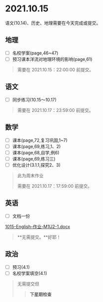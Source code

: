 # 2021.10.15

语文(10.14)、历史、地理需要在今天完成或提交。

## 地理

- [ ] 名校学案(page,46~47)
- [ ] 预习课本洋流对地理环境的影响(page,61)

> 需要在 2021.10.15：22:00:00 前提交。

## 语文

- [ ] 同步练习(10.15～10.17)

> 需要在 2021.10.17：23:59:00 前提交。

## 数学

- [ ] 课本(page,72,复习巩固,1~7)
- [ ] 课本(page,69,练习,1、2)
- [ ] 课本(page,68,自学,例6)
- [ ] 课本(page,69,练习三)
- [ ] 优化设计(3.1.1,探究2、3)

> 此为周末作业
>
> 需要在 2021.10.17：17:59:00 前提交。

## 英语

- [ ] 文档一份

[1015-English-作业-M1U2-1.docx](../.gitbook/assets/1015-English-作业-M1U2-1.docx)

> **无需提交。**好耶！

## 政治

- [ ] 预习(4.1)
- [ ] 名校学案填空(4.1)

> 无需提交但
> > **下星期检查**
